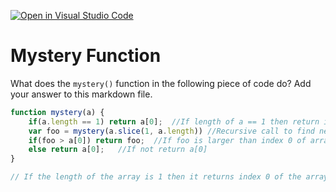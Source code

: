 [![Open in Visual Studio Code](https://classroom.github.com/assets/open-in-vscode-718a45dd9cf7e7f842a935f5ebbe5719a5e09af4491e668f4dbf3b35d5cca122.svg)](https://classroom.github.com/online_ide?assignment_repo_id=11792667&assignment_repo_type=AssignmentRepo)
# Mystery Function

What does the `mystery()` function in the following piece of code do? Add your
answer to this markdown file.

```javascript
function mystery(a) {
    if(a.length == 1) return a[0];  //If length of a == 1 then return index 0 of array a.
    var foo = mystery(a.slice(1, a.length)) //Recursive call to find next element in the array
    if(foo > a[0]) return foo;  //If foo is larger than index 0 of array a then return foo
    else return a[0];   //If not return a[0]
}

// If the length of the array is 1 then it returns index 0 of the array. Otherwise it will recursively call itself to the array excluding the first element and store the result as foo. It compares foo with the first element in the array and if the result is greater returns the value foo. Else it will return the first element. The mystery function is going through and sorting the array by finding the largest element. 
```
